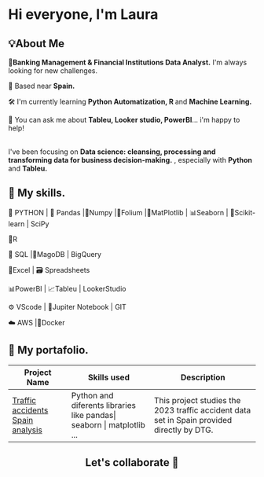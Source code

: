 # Hi everyone, I'm Laura
## 💡About Me
<b>🏦Banking Management & Financial Institutions Data Analyst.</b> I'm always looking for new challenges.<br>

📍 Based near <b>Spain.</b></li>

🛠️ I'm currently learning <b>Python Automatization, R </b> and <b>Machine Learning.</b></li>

💬 You can ask me about <b>Tableu, Looker studio, PowerBI</b>... i'm happy to help!</li>
    
  </ul>

<br>I've been focusing on <b>Data science: cleansing, processing and transforming data for business decision-making.</b> , especially with <b>Python</b> and <b>Tableu.</b></p>
<pr>
## 🦾 My skills.
🐍 PYTHON | 🐼 Pandas |🧮Numpy |🌿Folium |📶MatPlotlib | 📊Seaborn | 🦾Scikit-learn | SciPy

🔹R

🐬 SQL |🍃MagoDB | BigQuery

📗Excel | 🗃️ Spreadsheets

📊PowerBI | 📈Tableu | LookerStudio

⚙️ VScode | 📙Jupiter Notebook | GIT

☁️ AWS |🐋Docker
<pr>
## 🚀 My portafolio.<pr>
<table>
  <thead>
    <tr>
      <th>Project Name</th>
      <th>Skills used</th>
      <th>Description</th>
    </tr>
  </thead>
  <tbody>
 <tr>
      <td><a href="https://github.com/UDes403/Traffic-accident-analysis"> Traffic accidents Spain analysis </a> </td>
       <td>Python and diferents libraries like pandas| seaborn | matplotlib ...</td>
      <td> This project studies the 2023 traffic accident data set in Spain provided directly by DTG. </td>
    </tr>
      </tbody>
</table>
</details>

## <h2 align="center">Let's collaborate 🤝</h2>

 
   

